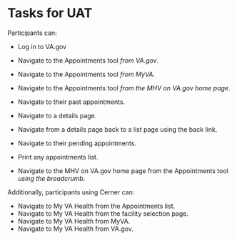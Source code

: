 # Tasks for UAT

Participants can:
- Log in to VA.gov
- Navigate to the Appointments tool _from VA.gov_.
- Navigate to the Appointments tool _from MyVA_.
- Navigate to the Appointments tool _from the MHV on VA.gov home page_.

- Navigate to their past appointments.
- Navigate to a details page.
- Navigate from a details page back to a list page using the back link.
- Navigate to their pending appointments.
- Print any appointments list.

- Navigate to the MHV on VA.gov home page from the Appointments tool _using the breadcrumb_.

Additionally, participants using Cerner can:
- Navigate to My VA Health from the Appointments list.
- Navigate to My VA Health from the facility selection page.
- Navigate to My VA Health from MyVA.
- Navigate to My VA Health from VA.gov. 


